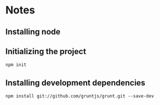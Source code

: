 # Notes
## Installing node
## Initializing the project
```shell
npm init
```

## Installing development dependencies

```shell
npm install git://github.com/gruntjs/grunt.git --save-dev
```
